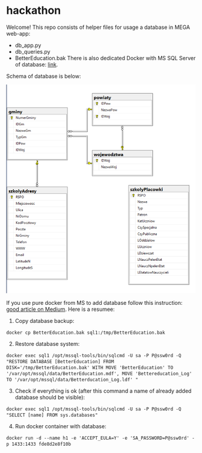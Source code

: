 # hackathon
Welcome!
This repo consists of helper files for usage a database in MEGA web-app:
- db_app.py
- db_queries.py
- BetterEducation.bak
There is also dedicated Docker with MS SQL Server of database: [link](https://cloud.docker.com/repository/docker/antyfilidor/hackathon/).

Schema of database is below:

![alt text](schema.png)



If you use pure docker from MS to add database follow this instruction: [good article on Medium](https://medium.com/@reverentgeek/sql-server-running-on-a-mac-3efafda48861). Here is a resumee:

1. Copy database backup:
```
docker cp BetterEducation.bak sql1:/tmp/BetterEducation.bak
```
2. Restore database system:
```
docker exec sql1 /opt/mssql-tools/bin/sqlcmd -U sa -P P@ssw0rd -Q "RESTORE DATABASE [BetterEducation] FROM DISK='/tmp/BetterEducation.bak' WITH MOVE 'BetterEducation' TO '/var/opt/mssql/data/BetterEducation.mdf', MOVE 'Bettereducation_Log' TO '/var/opt/mssql/data/Betterducation_Log.ldf' "
```
3. Check if everything is ok (after this command a name of already added database should be visible):
```
docker exec sql1 /opt/mssql-tools/bin/sqlcmd -U sa -P P@ssw0rd -Q "SELECT [name] FROM sys.databases"
```

4. Run docker container with database:
```
docker run -d --name h1 -e 'ACCEPT_EULA=Y' -e 'SA_PASSWORD=P@ssw0rd' -p 1433:1433 fde8d2e8f10b
```
